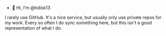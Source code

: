 - 👋 Hi, I’m @hdisk13

I rarely use GitHub.  It's a nice service, but usually only use private 
repos for my work.  Every so often I do sync something here, but this isn't
a good representation of what I do.

<!---
hdisk13/hdisk13 - Move along - Nothing to see here.
--->
